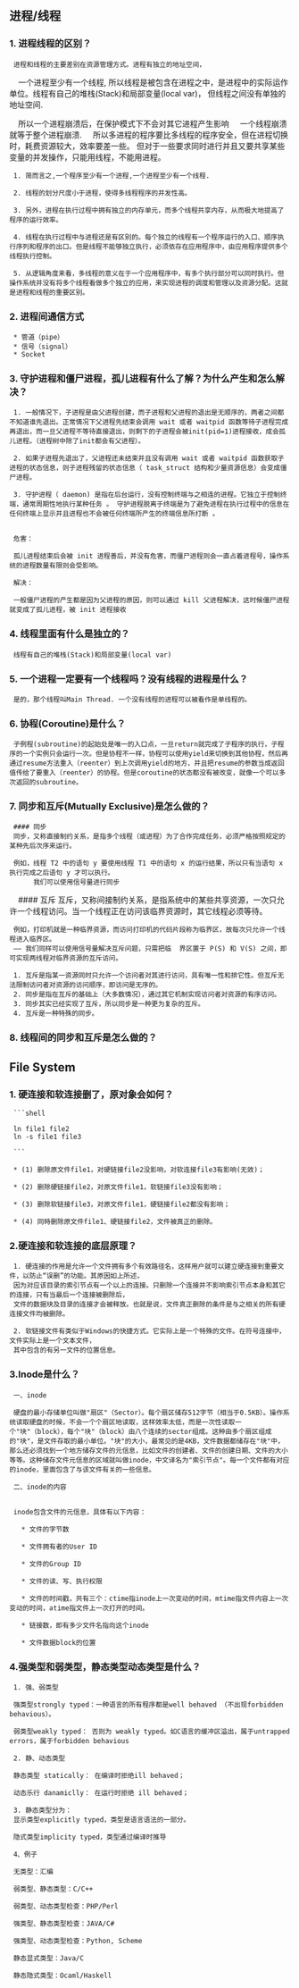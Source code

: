 ## 进程/线程

### 1. 进程线程的区别？

     进程和线程的主要差别在资源管理方式。进程有独立的地址空间，
     一个进程至少有一个线程, 所以线程是被包含在进程之中，是进程中的实际运作单位。线程有自己的堆栈(Stack)和局部变量(local var)，
     但线程之间没有单独的地址空间.
     
     所以一个进程崩溃后，在保护模式下不会对其它进程产生影响
     一个线程崩溃就等于整个进程崩溃.
     所以多进程的程序要比多线程的程序安全，但在进程切换时，耗费资源较大，效率要差一些。
     但对于一些要求同时进行并且又要共享某些变量的并发操作，只能用线程，不能用进程。

     1. 简而言之,一个程序至少有一个进程,一个进程至少有一个线程.

     2. 线程的划分尺度小于进程，使得多线程程序的并发性高。

     3. 另外，进程在执行过程中拥有独立的内存单元，而多个线程共享内存，从而极大地提高了程序的运行效率。

     4. 线程在执行过程中与进程还是有区别的。每个独立的线程有一个程序运行的入口、顺序执行序列和程序的出口。但是线程不能够独立执行，必须依存在应用程序中，由应用程序提供多个线程执行控制。

     5. 从逻辑角度来看，多线程的意义在于一个应用程序中，有多个执行部分可以同时执行。但操作系统并没有将多个线程看做多个独立的应用，来实现进程的调度和管理以及资源分配。这就是进程和线程的重要区别。


### 2. 进程间通信方式

     * 管道（pipe）
     * 信号（signal）
     * Socket

### 3. 守护进程和僵尸进程，孤儿进程有什么了解？为什么产生和怎么解决？

     1. 一般情况下，子进程是由父进程创建，而子进程和父进程的退出是无顺序的，两者之间都不知道谁先退出。正常情况下父进程先结束会调用 wait 或者 waitpid 函数等待子进程完成再退出，而一旦父进程不等待直接退出，则剩下的子进程会被init(pid=1)进程接收，成会孤儿进程。（进程树中除了init都会有父进程）。

     2. 如果子进程先退出了，父进程还未结束并且没有调用 wait 或者 waitpid 函数获取子进程的状态信息，则子进程残留的状态信息（ task_struct 结构和少量资源信息）会变成僵尸进程。

     3. 守护进程（ daemon) 是指在后台运行，没有控制终端与之相连的进程。它独立于控制终端，通常周期性地执行某种任务 。 守护进程脱离于终端是为了避免进程在执行过程中的信息在任何终端上显示并且进程也不会被任何终端所产生的终端信息所打断 。


     危害：

     孤儿进程结束后会被 init 进程善后，并没有危害，而僵尸进程则会一直占着进程号，操作系统的进程数量有限则会受影响。

     解决：

     一般僵尸进程的产生都是因为父进程的原因，则可以通过 kill 父进程解决，这时候僵尸进程就变成了孤儿进程，被 init 进程接收

### 4. 线程里面有什么是独立的？

     线程有自己的堆栈(Stack)和局部变量(local var)

### 5. 一个进程一定要有一个线程吗？没有线程的进程是什么？

     是的，那个线程叫Main Thread. 一个没有线程的进程可以被看作是单线程的。

### 6. 协程(Coroutine)是什么？

     子例程(subroutine)的起始处是唯一的入口点，一旦return就完成了子程序的执行，子程序的一个实例只会运行一次。但是协程不一样，协程可以使用yield来切换到其他协程，然后再通过resume方法重入（reenter）到上次调用yield的地方，并且把resume的参数当成返回值传给了要重入（reenter）的协程。但是coroutine的状态都没有被改变，就像一个可以多次返回的subroutine。

### 7. 同步和互斥(Mutually Exclusive)是怎么做的？

     #### 同步
     同步，又称直接制约关系，是指多个线程（或进程）为了合作完成任务，必须严格按照规定的 某种先后次序来运行。

     例如，线程 T2 中的语句 y 要使用线程 T1 中的语句 x 的运行结果，所以只有当语句 x 执行完成之后语句 y 才可以执行。
          我们可以使用信号量进行同步
          
     #### 互斥
     互斥，又称间接制约关系，是指系统中的某些共享资源，一次只允许一个线程访问。当一个线程正在访问该临界资源时，其它线程必须等待。

     例如，打印机就是一种临界资源，而访问打印机的代码片段称为临界区，故每次只允许一个线程进入临界区。
     —— 我们同样可以使用信号量解决互斥问题，只需把临  界区置于 P(S) 和 V(S) 之间，即可实现两线程对临界资源的互斥访问。
    
     1. 互斥是指某一资源同时只允许一个访问者对其进行访问，具有唯一性和排它性。但互斥无法限制访问者对资源的访问顺序，即访问是无序的。
     2. 同步是指在互斥的基础上（大多数情况），通过其它机制实现访问者对资源的有序访问。
     3. 同步其实已经实现了互斥，所以同步是一种更为复杂的互斥。
     4. 互斥是一种特殊的同步。


### 8. 线程间的同步和互斥是怎么做的？



## File System


### 1. 硬连接和软连接删了，原对象会如何？

     ```shell

     ln file1 file2 
     ln -s file1 file3 

     ```

     * (1) 删除原文件file1，对硬链接file2没影响，对软连接file3有影响(无效)；

     * (2) 删除硬链接file2，对原文件file1，软链接file3没有影响；

     * (3) 删除软链接file3，对原文件file1，硬链接file2都没有影响；

     * (4) 同時删除原文件file1、硬链接file2，文件被真正的删除。


### 2.硬连接和软连接的底层原理？

     1. 硬连接的作用是允许一个文件拥有多个有效路径名，这样用户就可以建立硬连接到重要文件，以防止“误删”的功能。其原因如上所述，
     因为对应该目录的索引节点有一个以上的连接。只删除一个连接并不影响索引节点本身和其它的连接，只有当最后一个连接被删除后，
     文件的数据块及目录的连接才会被释放。也就是说，文件真正删除的条件是与之相关的所有硬连接文件均被删除。 
     
     2. 软链接文件有类似于Windows的快捷方式。它实际上是一个特殊的文件。在符号连接中，文件实际上是一个文本文件，
     其中包含的有另一文件的位置信息。


### 3.Inode是什么？

     一、inode

     硬盘的最小存储单位叫做"扇区"（Sector）。每个扇区储存512字节（相当于0.5KB）。操作系统读取硬盘的时候，不会一个个扇区地读取，这样效率太低，而是一次性读取一个"块"（block），每个"块"（block）由八个连续的sector组成。这种由多个扇区组成的"块"，是文件存取的最小单位。"块"的大小，最常见的是4KB，文件数据都储存在"块"中，那么还必须找到一个地方储存文件的元信息，比如文件的创建者、文件的创建日期、文件的大小等等。这种储存文件元信息的区域就叫做inode，中文译名为"索引节点"。每一个文件都有对应的inode，里面包含了与该文件有关的一些信息。

     二、inode的内容


     inode包含文件的元信息，具体有以下内容：

       * 文件的字节数

       * 文件拥有者的User ID

       * 文件的Group ID

       * 文件的读、写、执行权限

       * 文件的时间戳，共有三个：ctime指inode上一次变动的时间，mtime指文件内容上一次变动的时间，atime指文件上一次打开的时间。

       * 链接数，即有多少文件名指向这个inode

       * 文件数据block的位置

### 4.强类型和弱类型，静态类型动态类型是什么？
     
     1. 强、弱类型

     强类型strongly typed：一种语言的所有程序都是well behaved （不出现forbidden behavious）。

     弱类型weakly typed： 否则为 weakly typed。如C语言的缓冲区溢出，属于untrapped errors，属于forbidden behavious

     2. 静、动态类型

     静态类型 statically： 在编译时拒绝ill behaved；

     动态乐行 danamiclly： 在运行时拒绝 ill behaved；
       
     3. 静态类型分为：
     显示类型explicitly typed，类型是语言语法的一部分。

     隐式类型implicity typed，类型通过编译时推导

     4、例子

     无类型：汇编

     弱类型、静态类型：C/C++

     弱类型、动态类型检查：PHP/Perl

     强类型、静态类型检查：JAVA/C#

     强类型、动态类型检查：Python, Scheme

     静态显式类型：Java/C

     静态隐式类型：Ocaml/Haskell



